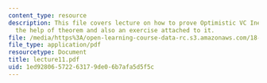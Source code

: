 ```yaml
---
content_type: resource
description: This file covers lecture on how to prove Optimistic VC Inequality with
  the help of theorem and also an exercise attached to it.
file: /media/https%3A/open-learning-course-data-rc.s3.amazonaws.com/18-465-topics-in-statistics-statistical-learning-theory-spring-2007/1ed92806572263179de06b7afa5d5f5c_lecture11.pdf
file_type: application/pdf
resourcetype: Document
title: lecture11.pdf
uid: 1ed92806-5722-6317-9de0-6b7afa5d5f5c
---
```

